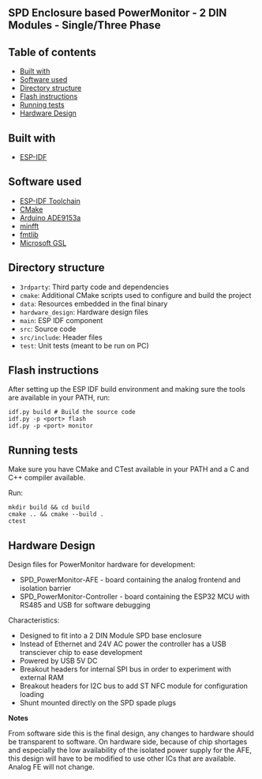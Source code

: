 ## SPD Enclosure based PowerMonitor - 2 DIN Modules - Single/Three Phase

## Table of contents

* [Built with](#built-with)
* [Software used](#dependencies)
* [Directory structure](#directory-structure)
* [Flash instructions](#flash-instructions)
* [Running tests](#running-tests)
* [Hardware Design](#hardware-design)

## Built with <a name="built-with"></a>

* [ESP-IDF](https://www.espressif.com/en/products/sdks/esp-idf)

## Software used <a name="dependencies"></a>

* [ESP-IDF Toolchain](https://www.espressif.com/en/products/sdks/esp-idf)
* [CMake](https://cmake.org/download/)
* [Arduino ADE9153a](https://github.com/analogdevicesinc/arduino/tree/master/Arduino%20Uno%20R3/libraries/ADE9153A)
* [minfft](https://github.com/aimukhin/minfft)
* [fmtlib](https://github.com/fmtlib/fmt)
* [Microsoft GSL](https://github.com/microsoft/GSL)

## Directory structure <a name="directory-structure"></a>

* `3rdparty`: Third party code and dependencies
* `cmake`: Additional CMake scripts used to configure and build the project
* `data`: Resources embedded in the final binary
* `hardware_design`: Hardware design files
* `main`: ESP IDF component
* `src`: Source code
* `src/include`: Header files
* `test`: Unit tests (meant to be run on PC)

## Flash instructions <a name="flash-instructions"></a>

After setting up the ESP IDF build environment and making sure the tools are available in your PATH, run:

```
idf.py build # Build the source code
idf.py -p <port> flash
idf.py -p <port> monitor
```

## Running tests <a name="running-tests"></a>

Make sure you have CMake and CTest available in your PATH and a C and C++ compiler available.

Run:

```
mkdir build && cd build
cmake .. && cmake --build .
ctest
```

## Hardware Design <a name="hardware-design"></a>

Design files for PowerMonitor hardware for development:

* SPD_PowerMonitor-AFE - board containing the analog frontend and isolation barrier
* SPD_PowerMonitor-Controller - board containing the ESP32 MCU with RS485 and USB for software debugging

Characteristics:

* Designed to fit into a 2 DIN Module SPD base enclosure
* Instead of Ethernet and 24V AC power the controller has a USB transciever chip to ease development
* Powered by USB 5V DC
* Breakout headers for internal SPI bus in order to experiment with external RAM
* Breakout headers for I2C bus to add ST NFC module for configuration loading
* Shunt mounted directly on the SPD spade plugs

**Notes**

From software side this is the final design, any changes to hardware should be transparent to software. On hardware
side, because of chip shortages and especially the low availability of the isolated power supply for the AFE, this
design will have to be modified to use other ICs that are available. Analog FE will not change.
